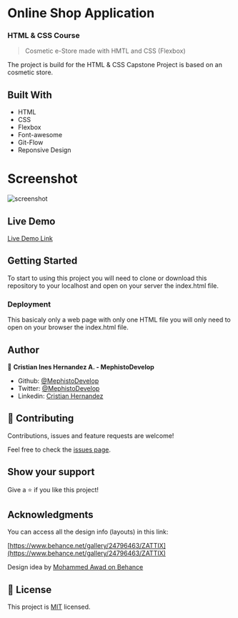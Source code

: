 # Online Shop Application

### HTML & CSS Course

> Cosmetic e-Store  made with HMTL and CSS (Flexbox)

The project is build for the HTML & CSS Capstone Project is based on an cosmetic store.

## Built With

 - HTML
 - CSS
 - Flexbox
 - Font-awesome
 - Git-Flow
- Reponsive Design

# Screenshot

![screenshot](./assets/images/cosmetics.gif)

## Live Demo

[Live Demo Link](https://mephistodevelop.github.io/cosmetic_deploy)

## Getting Started

To start to using this project you will need to clone or download this repository to your localhost and open on your server the index.html file.

### Deployment

This basicaly only a web page with only one HTML file you will only need to open on your browser the index.html file.

## Author

👤 **Cristian Ines Hernandez A. - MephistoDevelop**

- Github: [@MephistoDevelop](https://github.com/MephistoDevelop)
- Twitter: [@MephistoDevelop](https://twitter.com/MephistoDevelop)
- Linkedin: [Cristian Hernandez](https://www.linkedin.com/in/cristian-hernandez1992/)


## 🤝 Contributing

Contributions, issues and feature requests are welcome!

Feel free to check the [issues page](issues/).

## Show your support

Give a ⭐️ if you like this project!

## Acknowledgments

You can access all the design info (layouts) in this link:

[https://www.behance.net/gallery/24796463/ZATTIX](https://www.behance.net/gallery/24796463/ZATTIX)

Design idea by [Mohammed Awad on Behance](https://www.behance.net/M_Awad)

## 📝 License

This project is [MIT](lic.url) licensed.
